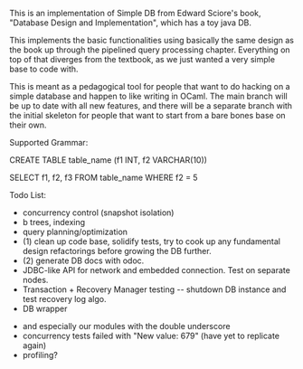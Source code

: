 This is an implementation of Simple DB from Edward Sciore's book, "Database Design and Implementation", which has a toy java DB. 

This implements the basic functionalities using basically the same design as the book up through the pipelined query processing chapter. Everything on top of that diverges from the textbook, as we just wanted a very simple base to code with. 

This is meant as a pedagogical tool for people that want to do hacking on a simple database and happen to like writing in OCaml. The main branch will be up to date with all new features, and there will be a separate branch with the initial skeleton for people that want to start from a bare bones base on their own. 

Supported Grammar: 

CREATE TABLE table_name (f1 INT, f2 VARCHAR(10))

SELECT f1, f2, f3 FROM table_name WHERE f2 = 5



Todo List:
- concurrency control (snapshot isolation)
- b trees, indexing
- query planning/optimization
- (1) clean up code base, solidify tests, try to cook up any fundamental design refactorings before growing the DB further.   
- (2) generate DB docs with odoc. 
- JDBC-like API for network and embedded connection. Test on separate nodes. 
- Transaction + Recovery Manager testing -- shutdown DB instance and test recovery log algo. 
- DB wrapper 
* and especially our modules with the double underscore
* concurrency tests failed with "New value: 679" (have yet to replicate again)
* profiling?
